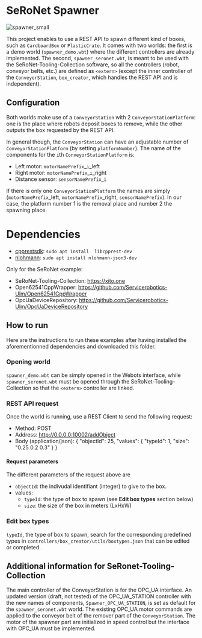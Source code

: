 # SeRoNet Spawner
![spawner_small](https://user-images.githubusercontent.com/38250944/123643493-b8748b80-d824-11eb-9a5a-6d17e9b63180.png)


This project enables to use a REST API to spawn different kind of boxes, such as `CardboardBox` or `PlasticCrate`.
It comes with two worlds: the first is a demo world (`spawner_demo.wbt`) where the different controllers are already implemented.
The second, `spawner_seronet.wbt`, is meant to be used with the SeRoNet-Tooling-Collection software, so all the controllers (robot, conveyor belts, etc.) are defined as `<extern>` (except the inner controller of the `ConveyorStation`, `box_creator`, which handles the REST API and is independent).

## Configuration

Both worlds make use of a `ConveyorStation` with 2 `ConveyorStationPlatform`: one is the place where robots deposit boxes to remove, while the other outputs the box requested by the REST API.

In general though, the `ConveyorStation` can have an adjustable number of `ConveyorStationPlatform` (by setting `platformNumber`).
The name of the components for the `i`th `ConveyorStationPlatform` is:


* Left motor: `motorNamePrefix`_`i`_left
* Right motor: `motorNamePrefix`_`i`_right
* Distance sensor: `sensorNamePrefix`_`i`

If there is only one `ConveyorStationPlatform` the names are simply (`motorNamePrefix`_left, `motorNamePrefix`_right, `sensorNamePrefix`). In our case, the platform number 1 is the removal place and number 2 the spawning place.


# Dependencies
* [cpprestsdk](https://github.com/microsoft/cpprestsdk): `sudo apt install  libcpprest-dev`
* [nlohmann](https://json.nlohmann.me/): `sudo apt install nlohmann-json3-dev`

Only for the SeRoNet example:
* SeRoNet-Tooling-Collection: https://xito.one
* Open62541CppWrapper: https://github.com/Servicerobotics-Ulm/Open62541CppWrapper
* OpcUaDeviceRepository: https://github.com/Servicerobotics-Ulm/OpcUaDeviceRepository

## How to run
Here are the instructions to run these examples after having installed the aforementionned dependencies and downloaded this folder.

### Opening world
`spawner_demo.wbt` can be simply opened in the Webots interface, while `spawner_seronet.wbt` must be opened through the SeRoNet-Tooling-Collection so that the `<extern>` controller are linked.
### REST API request
Once the world is running, use a REST Client to send the following request:
* Method: POST
* Address: http://0.0.0.0:10002/addObject
* Body (application/json): { "objectId": 25, "values": { "typeId": 1, "size": "0.25 0.2 0.3" } }

#### Request parameters
The different parameters of the request above are
* `objectId`: the indivudal identifiant (integer) to give to the box.
* values:
  * `typeId`: the type of box to spawn (see **Edit box types** section below)
  * `size`: the size of the box in meters (LxHxW)

### Edit box types
`typeId`, the type of box to spawn, search for the corresponding predefined types in `controllers/box_creator/utils/boxtypes.json` that can be edited or completed.

## Additional information for SeRonet-Tooling-Collection
The main controller of the ConveyorStation is for the OPC_UA interface.
An updated version (draft, not tested) of the OPC_UA_STATION controller with the new names of components, `Spawner_OPC_UA_STATION`, is set as default for the `spawner_seronet.wbt` world.
The existing OPC_UA motor commands are applied to the conveyor belt of the remover part of the `ConveyorStation`.
The motor of the spawner part are initialized in speed control but the interface with OPC_UA must be implemented.
